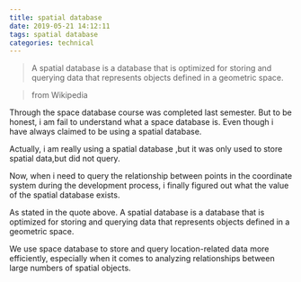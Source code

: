 ```yaml
---
title: spatial database
date: 2019-05-21 14:12:11
tags: spatial database
categories: technical
---
```


>A spatial database is a database that is optimized for storing and querying data that represents objects defined in a geometric space.

>from Wikipedia

Through the space database course was completed last semester. But to be honest, i am fail to understand what a space database is. Even though i have always claimed to be using a spatial database.

Actually, i am really using a spatial database ,but it was only used to store spatial data,but did not query.

Now, when i need to query the relationship between points in the coordinate system during the development process, i finally figured out what the value of the spatial database exists.

As stated in the quote above. A spatial database is a database that is optimized for storing and querying data that represents objects defined in a geometric space.

We use space database to store and query location-related data more efficiently, especially when it comes to analyzing relationships between large numbers of spatial objects.
